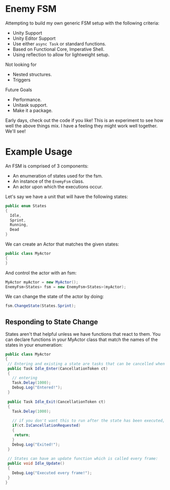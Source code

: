 # Enemy FSM

Attempting to build my own generic FSM setup with the following criteria:
  * Unity Support
  * Unity Editor Support
  * Use either `async Task` or standard functions.
  * Based on Functional Core, Imperative Shell.
  * Using reflection to allow for lightweight setup.

Not looking for
  * Nested structures.
  * Triggers

Future Goals
  * Performance.
  * Unitask support.
  * Make it a package.

Early days, check out the code if you like! This is an experiment to see how well the above things mix. I have a feeling they might work well together. We'll see!
# Example Usage

An FSM is comprised of 3 components:
  * An enumeration of states used for the fsm.
  * An instance of the `EnemyFsm` class.
  * An actor upon which the executions occur.

Let's say we have a unit that will have the following states:
```csharp
public enum States
{
  Idle,
  Sprint,
  Running,
  Dead
}
```
We can create an Actor that matches the given states:
```csharp
public class MyActor
{
}
```
And control the actor with an fsm:
```csharp
MyActor myActor = new MyActor();
EnemyFsm<States> fsm = new EnemyFsm<States>(myActor);
```
We can change the state of the actor by doing:
```csharp
fsm.ChangeState(States.Sprint);
```
## Responding to State Change
States aren't that helpful unless we have functions that react to them. You can declare functions in your MyActor class that match the names of the states in your enumeration:
```csharp
public class MyActor
{
 // Entering and existing a state are tasks that can be cancelled when state changes occur.
 public Task Idle_Enter(CancellationToken ct)
 {
   // entering
   Task.Delay(1000);
   Debug.Log("Entered!");
 }
 
 public Task Idle_Exit(CancellationToken ct)
 {
   Task.Delay(1000);
   
   // if you don't want this to run after the state has been executed, check the token:
   if(ct.IsCancellationRequested)
   {
    return;
   }
   Debug.Log("Exited!");
 }
 
 // States can have an update function which is called every frame:
 public void Idle_Update()
 {
   Debug.Log("Executed every frame!");
 }
}
```







